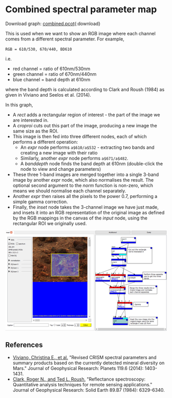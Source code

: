 # Combined spectral parameter map

Download graph: [combined.pcot](graphs/combined.pcot){:download}

This is used when we want to show an RGB image where each channel comes
from a different spectral parameter. For example,

`RGB = 610/530, 670/440, BD610`

i.e. 

* red channel = ratio of 610nm/530nm
* green channel = ratio of 670nm/440nm
* blue channel = band depth at 610nm

where the band depth is calculated according to 
Clark and Roush (1984) as given in Viviano and Seelos et al. (2014).

In this graph,

* A *rect* adds a rectangular region of interest - the part of the image we are interested in.
* A *croproi* cuts out this part of the image, producing a new image the same size as the ROI.
* This image is then fed into three different nodes, each of which performs a different operation:
    * An *expr* node performs `a$610/a$532` - extracting two bands and creating a new image with their ratio
    * Similarly, another *expr* node performs `a$671/a$482`.
    * A *banddepth* node finds the band depth at 610nm (double-click the node to view and change parameters)
* These three 1-band images are merged together into a single 3-band image by another *expr* node, which also normalises the result. The optional second argument to the *norm* function is non-zero, which
means we should normalise each channel separately.
* Another *expr* then raises all the pixels to the power 0.7, performing a simple gamma correction.
* Finally, the *inset* node takes the 3-channel image we have just made, and insets it into an RGB representation of the original image as defined by the RGB mappings in the canvas of the *input* node,
using the rectangular ROI we originally used.

![!Output of index node, and graph.](screenshots/combined.png)








## References

* [Viviano, Christina E., et al.](https://agupubs.onlinelibrary.wiley.com/doi/full/10.1002/2014JE004627) "Revised CRISM spectral parameters and summary products based on the currently detected mineral diversity on Mars." Journal of Geophysical Research: Planets 119.6 (2014): 1403-1431.
* [Clark, Roger N., and Ted L. Roush.](https://agupubs.onlinelibrary.wiley.com/doi/pdf/10.1029/JB089iB07p06329?casa_token=4baIkVx7KCQAAAAA:IWmxAIAir5P2R6r3bGtzKjzmSOXQJ_3zNMx1TdTRmMsMmhPMZykzqaWMQQa0vNiY9S3EnffWGAWO4NgWNQ) "Reflectance spectroscopy: Quantitative analysis techniques for remote sensing applications." Journal of Geophysical Research: Solid Earth 89.B7 (1984): 6329-6340.

